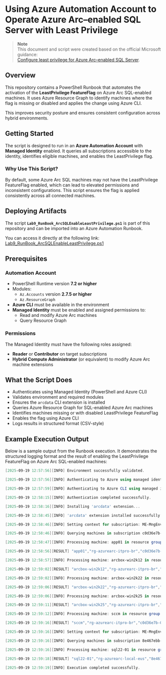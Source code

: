# Using Azure Automation Account to Operate Azure Arc–enabled SQL Server with Least Privilege

> **Note**  
> This document and script were created based on the official Microsoft guidance:  
> [Configure least privilege for Azure Arc–enabled SQL Server](https://learn.microsoft.com/en-us/sql/sql-server/azure-arc/configure-least-privilege?view=sql-server-ver17).

## Overview

This repository contains a PowerShell Runbook that automates the activation of the **LeastPrivilege FeatureFlag** on Azure Arc SQL-enabled machines. It uses Azure Resource Graph to identify machines where the flag is missing or disabled and applies the change using Azure CLI.

This improves security posture and ensures consistent configuration across hybrid environments.

## Getting Started

The script is designed to run in an **Azure Automation Account** with **Managed Identity** enabled. It queries all subscriptions accessible to the identity, identifies eligible machines, and enables the LeastPrivilege flag.

### Why Use This Script?

By default, some Azure Arc SQL machines may not have the LeastPrivilege FeatureFlag enabled, which can lead to elevated permissions and inconsistent configurations. This script ensures the flag is applied consistently across all connected machines.

## Deploying Artifacts

The script **`Lab9_RunBook_ArcSQLEnableLeastPrivilege.ps1`** is part of this repository and can be imported into an Azure Automation Runbook.

You can access it directly at the following link:  
[Lab9_RunBook_ArcSQLEnableLeastPrivilege.ps1](https://github.com/fabiotreze/AzureArcBRTips/blob/main/scripts/Lab9_RunBook_ArcSQLEnableLeastPrivilege.ps1)

## Prerequisites

### Automation Account

- PowerShell Runtime version **7.2 or higher**
- Modules:
  - `Az.Accounts` version **2.7.5 or higher**
  - `Az.ResourceGraph`
- **Azure CLI** must be available in the environment
- **Managed Identity** must be enabled and assigned permissions to:
  - Read and modify Azure Arc machines
  - Query Resource Graph

### Permissions

The Managed Identity must have the following roles assigned:
- **Reader** or **Contributor** on target subscriptions
- **Hybrid Compute Administrator** (or equivalent) to modify Azure Arc machine extensions

## What the Script Does

- Authenticates using Managed Identity (PowerShell and Azure CLI)
- Validates environment and required modules
- Ensures the `arcdata` CLI extension is installed
- Queries Azure Resource Graph for SQL-enabled Azure Arc machines
- Identifies machines missing or with disabled LeastPrivilege FeatureFlag
- Enables the flag using Azure CLI
- Logs results in structured format (CSV-style)

## Example Execution Output

Below is a sample output from the Runbook execution. It demonstrates the structured logging format and the result of enabling the LeastPrivilege FeatureFlag on Azure Arc SQL-enabled machines:

```powershell
[2025-09-19 12:57:56][INFO] Environment successfully validated.

[2025-09-19 12:57:56][INFO] Authenticating to Azure using managed identity (PowerShell)...

[2025-09-19 12:57:59][INFO] Authenticating to Azure CLI using managed identity...

[2025-09-19 12:58:15][INFO] Authentication completed successfully.

[2025-09-19 12:58:16][INFO] Installing 'arcdata' extension...

[2025-09-19 12:58:45][INFO] 'arcdata' extension installed successfully.

[2025-09-19 12:58:46][INFO] Setting context for subscription: ME-MngEnvMCAP385546-farodrig-1 (c0d36e7b-027e-4956-94bf-6e17dbf5e791)

[2025-09-19 12:58:46][INFO] Querying machines in subscription c0d36e7b-027e-4956-94bf-6e17dbf5e791...

[2025-09-19 12:58:47][INFO] Processing machine: app01 in resource group rg-azurearc-itpro-br...

[2025-09-19 12:58:56][RESULT] "app01","rg-azurearc-itpro-br","c0d36e7b-027e-4956-94bf-6e17dbf5e791","leastprivilege","false","true","connected","9/19/2025 11:49:37 AM","Success"

[2025-09-19 12:58:57][INFO] Processing machine: arcbox-win2k12 in resource group rg-azurearc-itpro-br...

[2025-09-19 12:59:02][RESULT] "arcbox-win2k12","rg-azurearc-itpro-br","c0d36e7b-027e-4956-94bf-6e17dbf5e791","","","true","connected","9/19/2025 11:59:30 AM","Success"

[2025-09-19 12:59:02][INFO] Processing machine: arcbox-win2k22 in resource group rg-azurearc-itpro-br...

[2025-09-19 12:59:06][RESULT] "arcbox-win2k22","rg-azurearc-itpro-br","c0d36e7b-027e-4956-94bf-6e17dbf5e791","","","true","connected","9/19/2025 12:01:05 PM","Success"

[2025-09-19 12:59:06][INFO] Processing machine: arcbox-win2k25 in resource group rg-azurearc-itpro-br...

[2025-09-19 12:59:11][RESULT] "arcbox-win2k25","rg-azurearc-itpro-br","c0d36e7b-027e-4956-94bf-6e17dbf5e791","","","true","connected","9/19/2025 12:00:16 PM","Success"

[2025-09-19 12:59:12][INFO] Processing machine: sccm in resource group rg-azurearc-itpro-br...

[2025-09-19 12:59:16][RESULT] "sccm","rg-azurearc-itpro-br","c0d36e7b-027e-4956-94bf-6e17dbf5e791","leastprivilege","false","true","connected","9/19/2025 11:17:04 AM","Success"

[2025-09-19 12:59:16][INFO] Setting context for subscription: ME-MngEnvMCAP385546-farodrig-2 (8e467ebb-7651-4c72-86ec-32f0e7359355)

[2025-09-19 12:59:16][INFO] Querying machines in subscription 8e467ebb-7651-4c72-86ec-32f0e7359355...

[2025-09-19 12:59:16][INFO] Processing machine: sql22-01 in resource group rg-azurearc-local-eus...

[2025-09-19 12:59:18][RESULT] "sql22-01","rg-azurearc-local-eus","8e467ebb-7651-4c72-86ec-32f0e7359355","leastprivilege","false","true","connected","9/19/2025 11:10:46 AM","Success"

[2025-09-19 12:59:19][INFO] Execution completed successfully.
```
